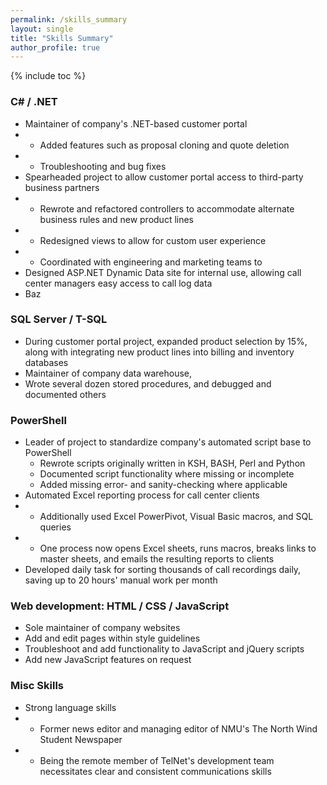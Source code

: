```yaml
---
permalink: /skills_summary
layout: single
title: "Skills Summary"
author_profile: true
---
```


{% include toc %}

### C# / .NET
- Maintainer of company's .NET-based customer portal
- - Added features such as proposal cloning and quote deletion
- - Troubleshooting and bug fixes
- Spearheaded project to allow customer portal access to third-party business partners
- - Rewrote and refactored controllers to accommodate alternate business rules and new product lines
- - Redesigned views to allow for custom user experience
- - Coordinated with engineering and marketing teams to 
- Designed ASP.NET Dynamic Data site for internal use, allowing call center managers easy access to call log data
- Baz

### SQL Server / T-SQL
- During customer portal project, expanded product selection by 15%, along with integrating new product lines into billing and inventory databases
- Maintainer of company data warehouse, 
- Wrote several dozen stored procedures, and debugged and documented others

### PowerShell
- Leader of project to standardize company's automated script base to PowerShell
  - Rewrote scripts originally written in KSH, BASH, Perl and Python
  - Documented script functionality where missing or incomplete
  - Added missing error- and sanity-checking where applicable
- Automated Excel reporting process for call center clients
- - Additionally used Excel PowerPivot, Visual Basic macros, and SQL queries
- - One process now opens Excel sheets, runs macros, breaks links to master sheets, and emails the resulting reports to clients
- Developed daily task for sorting thousands of call recordings daily, saving up to 20 hours' manual work per month

### Web development: HTML / CSS / JavaScript
- Sole maintainer of company websites
- Add and edit pages within style guidelines
- Troubleshoot and add functionality to JavaScript and jQuery scripts
- Add new JavaScript features on request

### Misc Skills
- Strong language skills
- - Former news editor and managing editor of NMU's The North Wind Student Newspaper
- - Being the remote member of TelNet's development team necessitates clear and consistent communications skills
